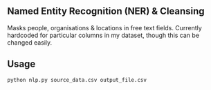 
## Named Entity Recognition (NER) & Cleansing
Masks people, organisations & locations in free text fields. Currently hardcoded for particular columns in my dataset, though this can be changed easily.

## Usage
`python nlp.py source_data.csv output_file.csv`
